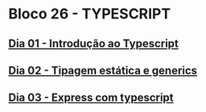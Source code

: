 # Bloco 26 - TYPESCRIPT

## [Dia 01 - Introdução ao Typescript](dia-1-introducao-ao-typescript/README.md)

## [Dia 02 - Tipagem estática e generics](dia-2-tipagem-estatica-e-generics/README.md)

## [Dia 03 - Express com typescript](dia-3-express-com-typescript/README.md)

